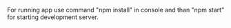 For running app use command "npm install" in console and than "npm start" for starting development server.
